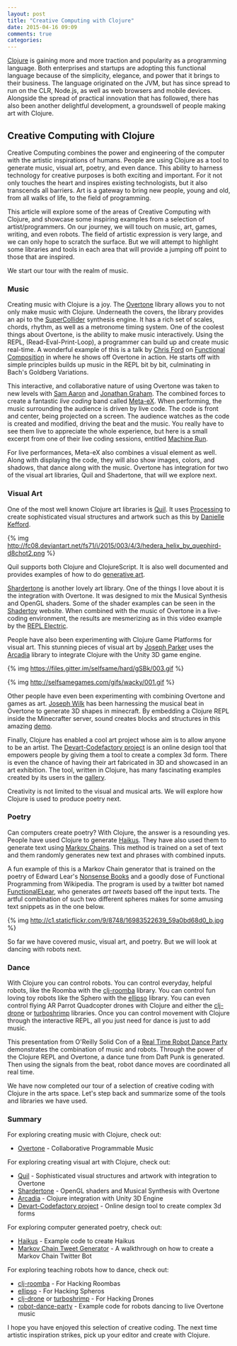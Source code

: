 ```yaml
---
layout: post
title: "Creative Computing with Clojure"
date: 2015-04-16 09:09
comments: true
categories: 
---
```


[Clojure](http://clojure.org/) is gaining more and more traction and popularity as a programming language.  Both enterprises and startups are adopting this functional language because of the simplicity,
elegance, and power that it brings to their business.  The language originated on the JVM, but has since spread to run on the CLR, Node.js, as well as web browsers and mobile devices.
Alongside the spread of practical innovation that has followed, there has also been another delightful development, a groundswell of people making art with Clojure.

## Creative Computing with Clojure

Creative Computing combines the power and engineering of the computer with the artistic inspirations of humans.  People are using Clojure as a tool to generate music, visual art, poetry, and
even dance.  This ability to harness technology for creative purposes is both exciting and important.  For it not only touches the heart and inspires existing technologists, but it also
transcends all barriers.  Art is a gateway to bring new people, young and old, from all walks of life,  to the field of programming.

This article will explore some of the areas of Creative Computing with Clojure, and showcase some inspiring examples from a selection of artist/programmers. On our journey, we will touch on music, art, games, writing, and even robots.
The field of artistic expression is very large, and we can only hope to scratch the surface.  But we will attempt to highlight some libraries and tools in each area that will provide a jumping off point
to those that are inspired.

We start our tour with the realm of music.


### Music

Creating music with Clojure is a joy. The [Overtone](https://github.com/overtone/overtone) library allows you to not only make music with Clojure.  Underneath the covers, the library provides an api to the
[SuperCollider](http://supercollider.github.io/) synthesis engine.  It has a rich set of scales, chords, rhythm, as well as a metronome timing system.  One of the coolest things about Overtone, is the ability to
make music interactively.  Using the REPL, (Read-Eval-Print-Loop), a programmer can build up and create music real-time.  A wonderful example of this is a talk by [Chris Ford](https://twitter.com/ctford) on [Functional Composition](https://www.youtube.com/watch?v=Mfsnlbd-4xQ)
in where he shows off Overtone in action.  He starts off with simple principles builds up music in the REPL bit by bit, culminating in Bach's Goldberg Variations.

This interactive, and collaborative nature of using Overtone was taken to new levels with [Sam Aaron](https://twitter.com/samaaron) and [Jonathan Graham](https://twitter.com/graham_jp). The combined forces to create a fantastic  _live coding_ band called [Meta-eX](http://meta-ex.com/). When performing,
the music surrounding the audience is driven by live code.  The code is front and center, being projected on a screen.  The audience watches as the code is created and modified, driving the beat and the music.  You really have to see them live to appreciate the whole experience, but here is a small excerpt from one of their live coding sessions, entitled [Machine Run](https://soundcloud.com/meta-ex/machine-run).

For live performances, Meta-eX also combines a visual element as well.  Along with displaying the code, they will also show images, colors, and shadows, that dance along with the music. Overtone has integration for two of the visual art libraries, Quil and Shadertone,  that will we explore next.

### Visual Art

One of the most well known Clojure art libraries is [Quil](https://github.com/quil/quil).  It uses [Processing](https://processing.org/reference/) to create sophisticated visual structures and artwork such as this by [Danielle Kefford](https://twitter.com/quephird).

{% img http://fc08.deviantart.net/fs71/i/2015/003/4/3/hedera_helix_by_quephird-d8chot2.png %}


Quil supports both Clojure and ClojureScript.  It is also well documented and provides examples of how to do [generative art](https://github.com/quil/quil-examples/blob/master/src/quil_sketches/gen_art/README.md).

[Shardertone](https://github.com/overtone/shadertone) is another lovely art library. One of the things I love about it is the integration with Overtone.  It was designed to mix the Musical Synthesis and OpenGL shaders.  Some of the shader examples can be  seen in the [Shadertoy](https://www.shadertoy.com/) website.  When combined with the music of Overtone in a live-coding environment, the results are mesmerizing as in this video example by the [REPL Electric](https://vimeo.com/95988263).


People have also been experimenting with Clojure Game Platforms for visual art. This stunning pieces of visual art by [Joseph Parker](https://twitter.com/jplur_) uses the [Arcadia](https://github.com/arcadia-unity/Arcadia) library to integrate Clojure with the Unity 3D game engine.

{% img https://files.gitter.im/selfsame/hard/gSBk/003.gif %}

{% img http://selfsamegames.com/gifs/wacky/001.gif %}


Other people have even been experimenting with combining Overtone and games as art.  [Joseph Wilk](https://twitter.com/josephwilk) has been harnessing the musical beat in Overtone to generate 3D shapes in minecraft.  By embedding a Clojure REPL inside the Minecrafter server, sound creates blocks and structures in this amazing [demo](https://vimeo.com/120907923).

Finally, Clojure has enabled a cool art project whose aim is to allow anyone to be an artist.  The [Devart-Codefactory project](http://devartcodefactory.com/#/home) is an online design tool that empowers people by giving them a tool to create a complex 3d form.  There is even the chance of having their art fabricated in 3D and showcased in an art exhibition.  The tool, written in Clojure, has many fascinating examples created by its users in the [gallery](http://devartcodefactory.com/#/gallery).

Creativity is not limited to the visual and musical arts.  We will explore how Clojure is used to produce poetry next.

### Poetry

Can computers create poetry?  With Clojure, the answer is a resounding yes.  People have used Clojure to generate [Haikus](http://jr0cket.co.uk/2012/09/clojure-poetry-in-motion-developers-get.html.html).  They have also used them to generate text using [Markov Chains](http://en.wikipedia.org/wiki/Markov_chain).  This method is trained on a set of text and them randomly generates new text and phrases with combined inputs.

A fun example of this is a Markov Chain generator that is trained on the poetry of Edward Lear's [Nonsense Books](http://www.gutenberg.org/ebooks/13650?msg=welcome_stranger) and a goodly dose of Functional Programming from Wikipedia.  The program is used by a twitter bot named [FunctionalELear](https://twitter.com/FunctionalELear), who generates _art tweets_ based off the input texts.  The artful combination of such two different spheres makes for some amusing text snippets as in the one below.

{% img http://c1.staticflickr.com/9/8748/16983522639_59a0bd68d0_b.jpg %}

So far we have covered music, visual art, and poetry.  But we will look at dancing with robots next.


### Dance

With Clojure you can control robots.  You can control everyday, helpful robots, like the Roomba with the [clj-roomba](https://github.com/gigasquid/clj-roomba) library.  You can control fun loving toy robots like the Sphero with the [ellipso](https://github.com/mattdenner/ellipso) library.  You can even control flying AR Parrot Quadcopter drones with Clojure and either the [clj-drone](https://github.com/gigasquid/clj-drone) or [turboshrimp](https://github.com/wiseman/turboshrimp) libraries.  Once you can control movement with Clojure through the interactive REPL, all you just need for dance is just to add music.

This presentation from O'Reilly Solid Con of a [Real Time Robot Dance Party](https://www.youtube.com/watch?v=sHK4v5MimJs) demonstrates the combination of music and robots.  Through the power of the Clojure REPL and Overtone, a dance tune from Daft Punk is generated.  Then using the signals from the beat, robot dance moves are coordinated all real time.

We have now completed our tour of a selection of creative coding with Clojure in the arts space.  Let's step back and summarize some of the tools and libraries we have used.

### Summary

For exploring creating music with Clojure, check out:

* [Overtone](http://overtone.github.io/) - Collaborative Programmable Music

For exploring creating visual art with Clojure, check out:

* [Quil](https://github.com/quil/quil) - Sophisticated visual structures and artwork with integration to Overtone
* [Shardertone](https://github.com/overtone/shadertone) - OpenGL shaders and Musical Synthesis with Overtone
* [Arcadia](https://github.com/arcadia-unity/Arcadia) - Clojure integration with Unity 3D Engine
* [Devart-Codefactory project](http://devartcodefactory.com/#/home) - Online design tool to create complex 3d forms

For exploring computer generated poetry, check out:

* [Haikus](http://jr0cket.co.uk/2012/09/clojure-poetry-in-motion-developers-get.html.html) - Example code to create Haikus
* [Markov Chain Tweet Generator](https://howistart.org/posts/clojure/1) - A walkthrough on how to create a Markov Chain Twitter Bot

For exploring teaching robots how to dance, check out:

*  [clj-roomba](https://github.com/gigasquid/clj-roomba) - For Hacking Roombas
*  [ellipso](https://github.com/mattdenner/ellipso) - For Hacking Spheros
*  [clj-drone](https://github.com/gigasquid/clj-drone) or [turboshrimp](https://github.com/wiseman/turboshrimp)  - For Hacking Drones
*  [robot-dance-party](https://github.com/gigasquid/robot-dance-party) - Example code for robots dancing to live Overtone music


I hope you have enjoyed this selection of creative coding.  The next time artistic inspiration strikes, pick up your editor and create with Clojure.




